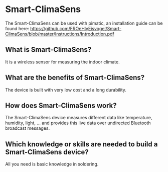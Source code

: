Smart-ClimaSens
====================

The Smart-ClimaSens can be used with pimatic, an installation guide can be found here:
https://github.com/FROeHlyEisvogel/Smart-ClimaSens/blob/master/Instructions/Introduction.pdf

What is Smart-ClimaSens?
------------------------
It is a wireless sensor for measuring the indoor climate.

What are the benefits of Smart-ClimaSens?
-----------------------------------------
The device is built with very low cost and a long durability.

How does Smart-ClimaSens work?
------------------------------
The Smart-ClimaSens device measures different data like temperature, humidity, light, … and provides this live data over undirected Bluetooth broadcast messages.

Which knowledge or skills are needed to build a Smart-ClimaSens device?
-----------------------------------------------------------------------
All you need is basic knowledge in soldering.

